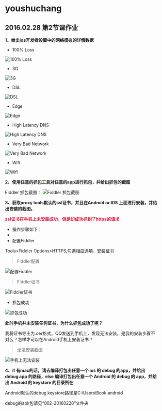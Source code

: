 # youshuchang #

## 2016.02.28 第2节课作业 ##

**1、给出ios开发者设置中的网络模拟的详情数据**


- 100% Loss

![100% Loss](http://i.imgur.com/VVKMrLh.png)

- 3G

![3G](http://i.imgur.com/8cwX40h.png)

- DSL

![DSL](http://i.imgur.com/jPUGPt6.png)

- Edge

![Edge](http://i.imgur.com/S7W8uDQ.png)

- High Latency DNS

![High Latency DNS](http://i.imgur.com/wwnT7Vm.png)

- Very Bad Network

![Very Bad Network](http://i.imgur.com/4RhFSOA.png)

- Wifi

![Wifi](http://i.imgur.com/bZutIwO.png)


**2、使用任意的抓包工具对任意的app进行抓包，并给出抓包的截图**

Fiddler 抓包截图：
![Fiddler 抓包截图](http://i.imgur.com/TvVEJEW.png)

**3、获取proxy tools默认的ssl证书，并且在Android or IOS 上面进行安装，并给出安装的截图。**

**<font color=#DC143C >ssl证书在手机上未安装成功，但是却成功抓到了https的请求</font>**

- 操作步骤如下：
-
- 配置Fiddler


Tools>Fiddler Options>HTTPS,勾选相应选项，安装证书

> Fiddler配置

![配置Fiddler](http://i.imgur.com/V6ewZYj.png)

> Fiddler证书

![Fiddler证书](http://i.imgur.com/MduYWzN.png)

- 抓包成功

![抓包成功](http://i.imgur.com/5YDWoYZ.png)

**此时手机并未安装任何证书，为什么抓包成功了呢？**

我将证书导出为.cer格式，QQ发送到手机上，发现无法安装。是我的安装步骤不对么？怎样才可以在Android手机上安装证书？

> 无法安装截图

![手机上无法安装](http://i.imgur.com/HwqbYNi.png)


**4、if 有mac的话，请去编译打包出任意一个 ios 的 debug 的app，并给出 debug app 的路径，else 编译打包出任意一个 Android 的 debug 的 app，并给出 Android 的 keystore 的目录所在**

Android默认的debug.keystore路径是C:\Users\Book\.android

debug的apk包请见“002-20160228”文件夹